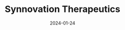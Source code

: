 ---  
layout: startup_page  
title: "Synnovation Therapeutics"  
id: "synnovationtx.com"  
permalink: "/synnovationtherapeuticssynnovationtx.com01242024/"  
website: "https://www.synnovationtx.com/"  
funding_round: "Series A"  
funding_amount: "$102M"  
investors: "Third Rock Ventures, Nextech, Lilly Asia Ventures, Sirona Capital, Cormorant Asset Management"  
about: "Synnovation Therapeutics is a precision medicine company developing small molecule therapies optimized for best-in-class pharmacology against validated disease targets. Their pipeline focuses on precision oncologic targets, aiming to improve patient outcomes by addressing limitations of existing treatments. The company's lead program, SNV1521, is a PARP1 inhibitor currently in Phase I studies."  
markets: "Biotechnology, Oncology, Pharmaceutical, Life Science, Medical"  
hq: "Wilmington, Delaware, United States"  
founded_year: "2021"  
linkedin: "https://www.linkedin.com/company/synnovationtx"  
twitter: ""  
instagram: ""  
facebook: ""  
crunchbase: "https://www.crunchbase.com/organization/synnovation-therapeutics"  
pitchbook: "https://pitchbook.com/profiles/company/484385-41"  

date_display: "24-Jan-2024"  
date: "2024-01-24"

# SEO Optimization  
meta_title: "Synnovation Therapeutics - Series A Funding ($102M)"  
meta_description: "Synnovation Therapeutics, Synnovation Therapeutics is a precision medicine company developing small molecule therapies optimized for best-in-class pharmacology against validate..."  
meta_keywords: "Synnovation Therapeutics, Biotechnology, Oncology, Pharmaceutical, Life Science, Medical, Series A funding"  
canonical_url: "https://startup.projectstartups.com/synnovationtherapeuticssynnovationtx.com01242024/"  
---